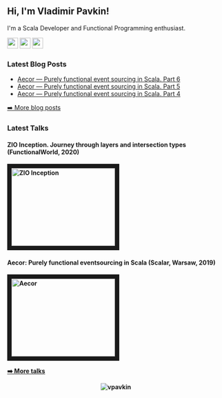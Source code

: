 <h2>Hi, I'm Vladimir Pavkin!</h2>
<p>I'm a Scala Developer and Functional Programming enthusiast.</p>
<p>
<a href="https://www.twitter.com/vlpavkin"><img src="https://img.shields.io/badge/twitter-%231DA1F2.svg?&style=for-the-badge&logo=twitter&logoColor=white" height=25></a>
<a href="https://www.linkedin.com/in/pavkin"><img src="https://img.shields.io/badge/linkedin-%230077B5.svg?&style=for-the-badge&logo=linkedin&logoColor=white" height=25></a>
<a href="https://www.pavkin.ru"><img src="https://img.shields.io/badge/blog-%23001122.svg?style=for-the-badge&logo=sublime-text" height=25></a>
</p>
<h3>Latest Blog Posts</h3>
  <ul>
    <li><a href="https://pavkin.ru/aecor-part-6"/>Aecor — Purely functional event sourcing in Scala. Part 6</a></li>
    <li><a href="https://pavkin.ru/aecor-part-5"/>Aecor — Purely functional event sourcing in Scala. Part 5</a></li>
    <li><a href="https://pavkin.ru/aecor-part-4"/>Aecor — Purely functional event sourcing in Scala. Part 4</a></li>
  </ul>
<p><a href="https://www.pavkin.ru">➡️ More blog posts</a></p>

<h3>Latest Talks</h3>

<h4>ZIO Inception. Journey through layers and intersection types (FunctionalWorld, 2020) <h4/>
<p>
<a href="http://www.youtube.com/watch?feature=player_embedded&v=vNQFlq1SvaE
" target="_blank"><img src="http://img.youtube.com/vi/vNQFlq1SvaE/0.jpg" 
alt="ZIO Inception" width="240" height="180" border="10" /></a>
</p>

<h4>Aecor: Purely functional eventsourcing in Scala (Scalar, Warsaw, 2019) <h4/>
<p>
<a href="http://www.youtube.com/watch?feature=player_embedded&v=KNxAI8612JI
" target="_blank"><img src="http://img.youtube.com/vi/KNxAI8612JI/0.jpg" 
alt="Aecor" width="240" height="180" border="10" /></a>
</p>

<p><a href="https://www.pavkin.ru/talks">➡️ More talks</a></p>

<p align="center"> <img src="https://github-readme-stats.vercel.app/api?username=vpavkin&show_icons=true" alt="vpavkin" /> </p>
